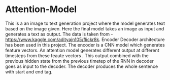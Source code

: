 # Attention-Model
This is a an image to text generation project where the model generates text based on the image given. Here the final model takes an image as input and generates a text as output.
The data is taken from -  https://www.kaggle.com/adityajn105/flickr8k. Encoder Decoder architecture has been used in this project. The encoder is a CNN model which generates feature vectors.
An attention model generates different output at different timesteps from these feaute vectors . This output combined with the previous hidden state from the previous timetep
of the RNN in decoder goes as input to the decoder. The decoder produces the whole sentence with start and end tag. 
